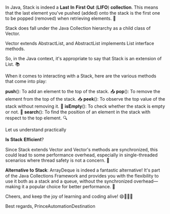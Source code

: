 In Java, Stack is indeed a 𝐋𝐚𝐬𝐭 𝐈𝐧 𝐅𝐢𝐫𝐬𝐭 𝐎𝐮𝐭 (𝐋𝐈𝐅𝐎) 𝐜𝐨𝐥𝐥𝐞𝐜𝐭𝐢𝐨𝐧. This means that the last element you've pushed (added) onto the stack is the first one to be popped (removed) when retrieving elements. 🔄

Stack does fall under the Java Collection hierarchy as a child class of Vector.

Vector extends AbstractList, and AbstractList implements List interface methods.

So, in the Java context, it's appropriate to say that Stack is an extension of List. 📚

When it comes to interacting with a Stack, here are the various methods that come into play:

𝐩𝐮𝐬𝐡(): To add an element to the top of the stack. 📤
𝐩𝐨𝐩(): To remove the element from the top of the stack. 📥
𝐩𝐞𝐞𝐤(): To observe the top value of the stack without removing it. 👀
𝐢𝐬𝐄𝐦𝐩𝐭𝐲(): To check whether the stack is empty or not. 🤔
𝐬𝐞𝐚𝐫𝐜𝐡(): To find the position of an element in the stack with respect to the top element. 🔍

Let us understand practically


𝐈𝐬 𝐒𝐭𝐚𝐜𝐤 𝐄𝐟𝐟𝐢𝐜𝐢𝐞𝐧𝐭?

Since Stack extends Vector and Vector's methods are synchronized, this could lead to some performance overhead, especially in single-threaded scenarios where thread safety is not a concern. 🐌

𝐀𝐥𝐭𝐞𝐫𝐧𝐚𝐭𝐢𝐯𝐞 𝐭𝐨 𝐒𝐭𝐚𝐜𝐤:
ArrayDeque is indeed a fantastic alternative! It's part of the Java Collections Framework and provides you with the flexibility to use it both as a stack and a queue, without the synchronized overhead—making it a popular choice for better performance. 💨

Cheers, and keep the joy of learning and coding alive! 😄🎉👨‍💻

Best regards,
PrinceAutomationDestination